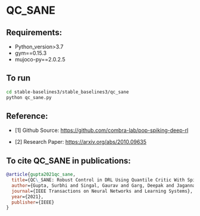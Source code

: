 # QC_SANE

## Requirements:
* Python_version>3.7
* gym==0.15.3
* mujoco-py==2.0.2.5

## To run
```bash
cd stable-baselines3/stable_baselines3/qc_sane 
python qc_sane.py
```

## Reference:
- [1] Github Source: https://github.com/combra-lab/pop-spiking-deep-rl

- [2] Research Paper: https://arxiv.org/abs/2010.09635

## To cite QC_SANE in publications:

```bibtex
@article{gupta2021qc_sane,
  title={QC\_SANE: Robust Control in DRL Using Quantile Critic With Spiking Actor and Normalized Ensemble},
  author={Gupta, Surbhi and Singal, Gaurav and Garg, Deepak and Jagannathan, Sarangapani},
  journal={IEEE Transactions on Neural Networks and Learning Systems},
  year={2021},
  publisher={IEEE}
}
```
